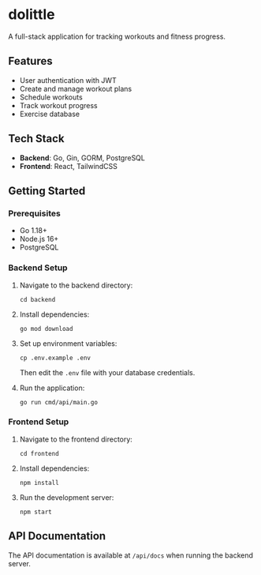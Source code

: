 # dolittle

A full-stack application for tracking workouts and fitness progress.

## Features

- User authentication with JWT
- Create and manage workout plans
- Schedule workouts
- Track workout progress
- Exercise database

## Tech Stack
- **Backend**: Go, Gin, GORM, PostgreSQL
- **Frontend**: React, TailwindCSS

## Getting Started

### Prerequisites

- Go 1.18+
- Node.js 16+
- PostgreSQL

### Backend Setup

1. Navigate to the backend directory:
   ```
   cd backend
   ```

2. Install dependencies:
   ```
   go mod download
   ```

3. Set up environment variables:
   ```
   cp .env.example .env
   ```
   Then edit the `.env` file with your database credentials.

4. Run the application:
   ```
   go run cmd/api/main.go
   ```

### Frontend Setup

1. Navigate to the frontend directory:
   ```
   cd frontend
   ```

2. Install dependencies:
   ```
   npm install
   ```

3. Run the development server:
   ```
   npm start
   ```

## API Documentation

The API documentation is available at `/api/docs` when running the backend server.